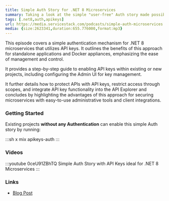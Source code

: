```yaml
---
title: Simple Auth Story for .NET 8 Microservices
summary: Taking a look at the simple "user-free" Auth story made possible with API Keys and Admin UI that's ideal for .NET 8 Microservices
tags: [.net8,auth,apikeys]
url: https://media.servicestack.com/podcasts/simple-auth-microservices.mp3
media: {size:2623341,duration:655.776000,format:mp3}
---
```


This episode covers a simple authentication mechanism for .NET 8 microservices that utilizes API keys. 
It outlines the benefits of this approach for standalone applications and Docker appliances, 
emphasizing the ease of management and control. 

It provides a step-by-step guide to enabling API keys within existing or new projects, 
including configuring the Admin UI for key management. 

It further details how to protect APIs with API keys, restrict access through scopes, 
and integrate API key functionality into the API Explorer and concludes by highlighting the 
advantages of this approach for securing microservices with easy-to-use administrative tools 
and client integrations.

### Getting Started

Existing projects **without any Authentication** can enable this simple Auth story by running:

:::sh
x mix apikeys-auth
:::

### Videos

:::youtube 0ceU91ZBhTQ
Simple Auth Story with API Keys ideal for .NET 8 Microservices
:::

### Links

- [Blog Post](/posts/simple-auth-microservices)